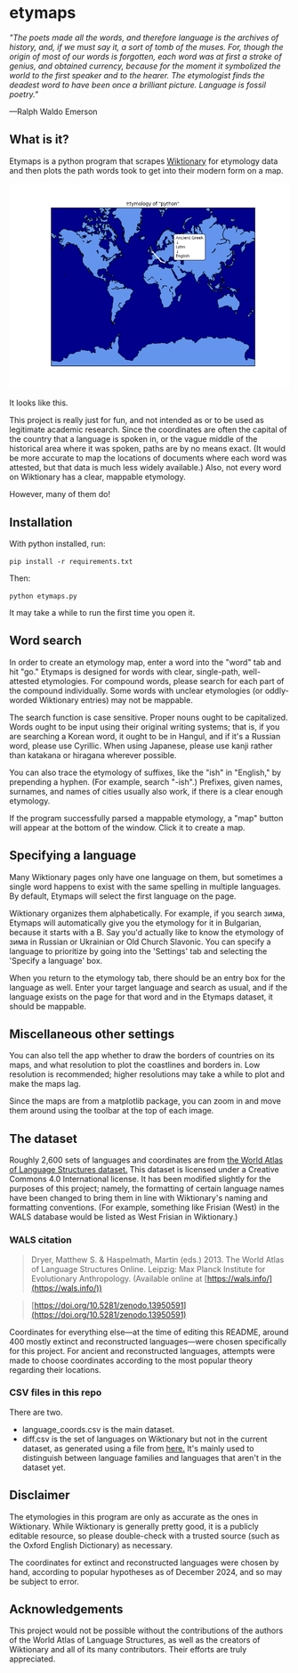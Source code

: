 # etymaps

*"The poets made all the words, and therefore language is the archives of history, and, if we must say it, a sort of tomb of the muses. For, though the origin of most of our words is forgotten, each word was at first a stroke of genius, and obtained currency, because for the moment it symbolized the world to the first speaker and to the hearer. The etymologist finds the deadest word to have been once a brilliant picture. Language is fossil poetry."*

—Ralph Waldo Emerson

## What is it?

Etymaps is a python program that scrapes [Wiktionary](https://www.wiktionary.org/) for etymology data and then plots the path words took to get into their modern form on a map.

![python example](example.png)

It looks like this.

This project is really just for fun, and not intended as or to be used as legitimate academic research. Since the coordinates are often the capital of the country that a language is spoken in, or the vague middle of the historical area where it was spoken, paths are by no means exact. (It would be more accurate to map the locations of documents where each word was attested, but that data is much less widely available.) Also, not every word on Wiktionary has a clear, mappable etymology.

However, many of them do!

## Installation

With python installed, run:

``` pip install -r requirements.txt ```

Then:

``` python etymaps.py ```

It may take a while to run the first time you open it.

## Word search

In order to create an etymology map, enter a word into the "word" tab and hit "go." Etymaps is designed for words with clear, single-path, well-attested etymologies. For compound words, please search for each part of the compound individually. Some words with unclear etymologies (or oddly-worded Wiktionary entries) may not be mappable.

The search function is case sensitive. Proper nouns ought to be capitalized. Words ought to be input using their original writing systems; that is, if you are searching a Korean word, it ought to be in Hangul, and if it's a Russian word, please use Cyrillic. When using Japanese, please use kanji rather than katakana or hiragana wherever possible.

You can also trace the etymology of suffixes, like the "ish" in "English," by prepending a hyphen. (For example, search "-ish".) Prefixes, given names, surnames, and names of cities usually also work, if there is a clear enough etymology.

If the program successfully parsed a mappable etymology, a "map" button will appear at the bottom of the window. Click it to create a map.

## Specifying a language

Many Wiktionary pages only have one language on them, but sometimes a single word happens to exist with the same spelling in multiple languages. By default, Etymaps will select the first language on the page. 

Wiktionary organizes them alphabetically. For example, if you search зима, Etymaps will automatically give you the etymology for it in Bulgarian, because it starts with a B. Say you'd actually like to know the etymology of зима in Russian or Ukrainian or Old Church Slavonic. You can specify a language to prioritize by going into the 'Settings' tab and selecting the 'Specify a language' box.

When you return to the etymology tab, there should be an entry box for the language as well. Enter your target language and search as usual, and if the language exists on the page for that word and in the Etymaps dataset, it should be mappable.

## Miscellaneous other settings

You can also tell the app whether to draw the borders of countries on its maps, and what resolution to plot the coastlines and borders in. Low resolution is recommended; higher resolutions may take a while to plot and make the maps lag.

Since the maps are from a matplotlib package, you can zoom in and move them around using the toolbar at the top of each image.

## The dataset

Roughly 2,600 sets of languages and coordinates are from [the World Atlas of Language Structures dataset.](https://github.com/cldf-datasets/wals) This dataset is licensed under a Creative Commons 4.0 International license. It has been modified slightly for the purposes of this project; namely, the formatting of certain language names have been changed to bring them in line with Wiktionary's naming and formatting conventions. (For example, something like Frisian (West) in the WALS database would be listed as West Frisian in Wiktionary.)

### WALS citation

> Dryer, Matthew S. & Haspelmath, Martin (eds.) 2013. The World Atlas of Language Structures Online. Leipzig: Max Planck Institute for Evolutionary Anthropology. (Available online at [https://wals.info/](https://wals.info/))

> [https://doi.org/10.5281/zenodo.13950591](https://doi.org/10.5281/zenodo.13950591)

Coordinates for everything else—at the time of editing this README, around 400 mostly extinct and reconstructed languages—were chosen specifically for this project. For ancient and reconstructed languages, attempts were made to choose coordinates according to the most popular theory regarding their locations.

### CSV files in this repo

There are two.

* language_coords.csv is the main dataset.
* diff.csv is the set of languages on Wiktionary but not in the current dataset, as generated using a file from [here.](https://en.wiktionary.org/wiki/Wiktionary:List_of_languages,_csv_format) It's mainly used to distinguish between language families and languages that aren't in the dataset yet.

## Disclaimer

The etymologies in this program are only as accurate as the ones in Wiktionary. While Wiktionary is generally pretty good, it is a publicly editable resource, so please double-check with a trusted source (such as the Oxford English Dictionary) as necessary.

The coordinates for extinct and reconstructed languages were chosen by hand, according to popular hypotheses as of December 2024, and so may be subject to error.


## Acknowledgements

This project would not be possible without the contributions of the authors of the World Atlas of Language Structures, as well as the creators of Wiktionary and all of its many contributors. Their efforts are truly appreciated.
